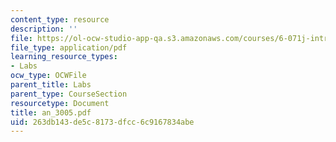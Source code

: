 ```yaml
---
content_type: resource
description: ''
file: https://ol-ocw-studio-app-qa.s3.amazonaws.com/courses/6-071j-introduction-to-electronics-signals-and-measurement-spring-2006/263db143de5c8173dfcc6c9167834abe_an_3005.pdf
file_type: application/pdf
learning_resource_types:
- Labs
ocw_type: OCWFile
parent_title: Labs
parent_type: CourseSection
resourcetype: Document
title: an_3005.pdf
uid: 263db143-de5c-8173-dfcc-6c9167834abe
---
```

